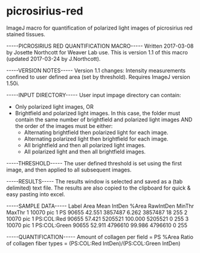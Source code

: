 # picrosirius-red
ImageJ macro for quantification of polarized light images of picrosirius red stained tissues.

-----PICROSIRIUS RED QUANTIFICATION MACRO-----
Written 2017-03-08 by Josette Northcott for Weaver Lab use.
This is version 1.1 of this macro (updated 2017-03-24 by J.Northcott).

-----VERSION NOTES-----
Version 1.1 changes: Intensity measurements confined to user defined area (set by threshold).
Requires ImageJ version 1.50i.

-----INPUT DIRECTORY-----
User input impage directory can contain:
- Only  polarized light images, OR
- Brightfield and polarized light images. In this case, the folder must contain the same number of brightfield and polarized light images AND the order of the images must be either:
	- Alternating brightfield then polarized light for each image.
	- Alternating polarized light then brightfield for each image.
	- All brightfield and then all polarized light images.
	- All polarized light and then all brightfield images. 

-----THRESHOLD-----
The user defined threshold is set using the first image, and then applied to all subsequent images.

-----RESULTS-----
The results window is selected and saved as a (tab delimited) text file.
The results are also copied to the clipboard for quick & easy pasting into excel.

-----SAMPLE DATA-----
 	Label             				Area	Mean  	IntDen	%Area 	RawIntDen	MinThr	MaxThr
1	10070 pic 1 PS      			90655	42.551	3857487	6.262 	3857487		18    	255
2	10070 pic 1 PS:COL:Red		90655	57.421	5205521	100.000	5205521		0     	255
3	10070 pic 1 PS:COL:Green	90655	52.911	4796610	99.986	4796610		0     	255

-----QUANTIFICATION-----
Amount of collagen per field = PS %Area
Ratio of collagen fiber types = (PS:COL:Red IntDen)/(PS:COL:Green IntDen)
